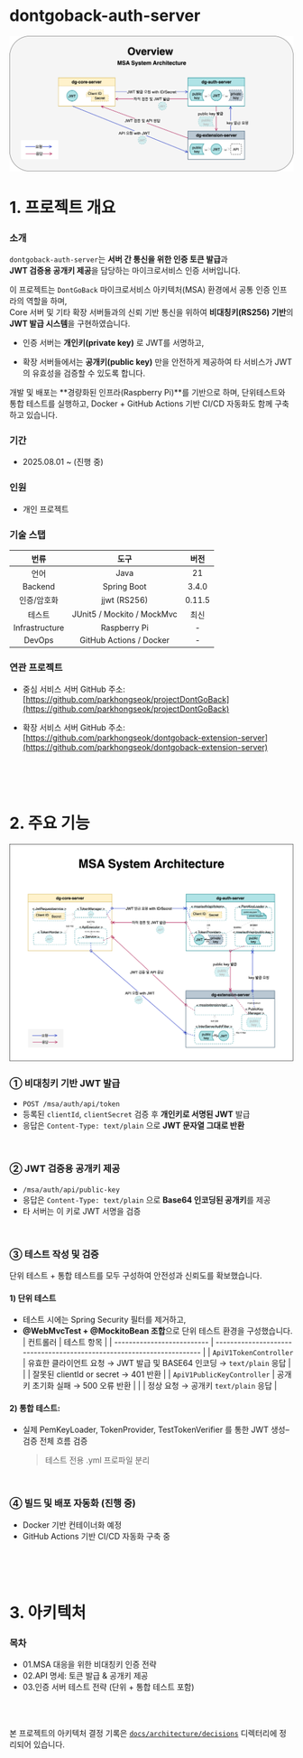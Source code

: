 # dontgoback-auth-server

![msa-system-architecture-overview](/docs/architecture/src/msa-system-architecture-overview.png)

# 1. 프로젝트 개요

### 소개

`dontgoback-auth-server`는 **서버 간 통신을 위한 인증 토큰 발급**과  
**JWT 검증용 공개키 제공**을 담당하는 마이크로서비스 인증 서버입니다.

이 프로젝트는 `DontGoBack` 마이크로서비스 아키텍처(MSA) 환경에서 공통 인증 인프라의 역할을 하며,  
Core 서버 및 기타 확장 서버들과의 신뢰 기반 통신을 위하여 **비대칭키(RS256) 기반**의 **JWT 발급 시스템**을 구현하였습니다.

- 인증 서버는 **개인키(private key)** 로 JWT를 서명하고,

- 확장 서버들에서는 **공개키(public key)** 만을 안전하게 제공하여 타 서비스가 JWT의 유효성을 검증할 수 있도록 합니다.

개발 및 배포는 **경량화된 인프라(Raspberry Pi)**를 기반으로 하며,
단위테스트와 통합 테스트를 실행하고,
Docker + GitHub Actions 기반 CI/CD 자동화도 함께 구축하고 있습니다.

### 기간

- 2025.08.01 \~ (진행 중)

### 인원

- 개인 프로젝트

### 기술 스탭

|      번류      |            도구            |  버전  |
| :------------: | :------------------------: | :----: |
|      언어      |            Java            |   21   |
|    Backend     |        Spring Boot         | 3.4.0  |
|  인증/암호화   |        jjwt (RS256)        | 0.11.5 |
|     테스트     | JUnit5 / Mockito / MockMvc |  최신  |
| Infrastructure |        Raspberry Pi        |   -    |
|     DevOps     |  GitHub Actions / Docker   |   -    |

### 연관 프로젝트

- 중심 서비스 서버 GitHub 주소:
  [https://github.com/parkhongseok/projectDontGoBack](https://github.com/parkhongseok/projectDontGoBack)

- 확장 서비스 서버 GitHub 주소:
  [https://github.com/parkhongseok/dontgoback-extension-server](https://github.com/parkhongseok/dontgoback-extension-server)

<br/><br/><br/>

# 2. 주요 기능

![msa-system-architecture](/docs/architecture/src/msa-system-architecture.png)

### ① 비대칭키 기반 JWT 발급

- `POST /msa/auth/api/token`
- 등록된 `clientId`, `clientSecret` 검증 후 **개인키로 서명된 JWT** 발급
- 응답은 `Content-Type: text/plain` 으로 **JWT 문자열 그대로 반환**

<br/>

### ② JWT 검증용 공개키 제공

- `/msa/auth/api/public-key`
- 응답은 `Content-Type: text/plain` 으로 **Base64 인코딩된 공개키**를 제공
- 타 서버는 이 키로 JWT 서명을 검증

<br/>

### ③ 테스트 작성 및 검증

단위 테스트 + 통합 테스트를 모두 구성하여 안전성과 신뢰도를 확보했습니다.

#### 1) 단위 테스트

- 테스트 시에는 Spring Security 필터를 제거하고,
- **@WebMvcTest + @MockitoBean 조합**으로 단위 테스트 환경을 구성했습니다.
  | 컨트롤러 | 테스트 항목 |
  | -------------------------- | ---------------------------------------------------------------------- |
  | `ApiV1TokenController` | 유효한 클라이언트 요청 → JWT 발급 및 BASE64 인코딩 → `text/plain` 응답 |
  | | 잘못된 clientId or secret → 401 반환 |
  | `ApiV1PublicKeyController` | 공개키 초기화 실패 → 500 오류 반환 |
  | | 정상 요청 → 공개키 `text/plain` 응답 |

#### 2) 통합 테스트:

- 실제 PemKeyLoader, TokenProvider, TestTokenVerifier 를 통한 JWT 생성–검증 전체 흐름 검증

  > 테스트 전용 .yml 프로파일 분리

<br/>

### ④ 빌드 및 배포 자동화 (진행 중)

- Docker 기반 컨테이너화 예정
- GitHub Actions 기반 CI/CD 자동화 구축 중

<br/><br/><br/>

# 3. 아키텍처

### 목차

- 01.MSA 대응을 위한 비대칭키 인증 전략
- 02.API 명세: 토큰 발급 & 공개키 제공
- 03.인증 서버 테스트 전략 (단위 + 통합 테스트 포함)

<br/>
<br/>

본 프로젝트의 아키텍처 결정 기록은 [`docs/architecture/decisions`](./docs/architecture/decisions) 디렉터리에 정리되어 있습니다.

<br/>
<br/>
